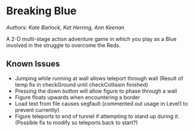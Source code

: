 # Breaking Blue
*Authors: Kate Barlock, Kat Herring, Ann Keenan*

A 2-D multi-stage action adventure game in which you play as a Blue involved in the struggle to overcome the Reds.


## Known Issues

- Jumping while running at wall allows teleport through wall (Result of temp fix in checkGround until checkCollision finished)
- Pressing the down button will allow figure to phase through a wall
- Figure floats upwards when encountering a border
- Load text from file causes segfault (commented out usage in Level1 to prevent currently)
- Figure teleports to end of tunnel if attempting to stand up during it. (Possible fix to modify so teleports back to start?) 
